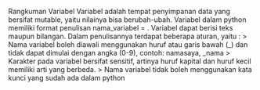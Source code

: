 Rangkuman Variabel
Variabel adalah tempat penyimpanan data yang bersifat mutable, yaitu nilainya bisa berubah-ubah. Variabel dalam python memiliki format penulisan nama_variabel = . Variabel dapat berisi teks maupun bilangan. Dalam penulisannya terdapat beberapa aturan, yaitu : > Nama variabel boleh diawali menggunakan huruf atau garis bawah (_) dan tidak dapat dimulai dengan angka (0-9), contoh: namasaya, _nama > Karakter pada variabel bersifat sensitif, artinya huruf kapital dan huruf kecil memiliki arti yang berbeda. > Nama variabel tidak boleh menggunakan kata kunci yang sudah ada dalam python
